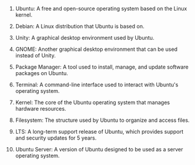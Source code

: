 1. Ubuntu: A free and open-source operating system based on the Linux kernel.

2. Debian: A Linux distribution that Ubuntu is based on.

3. Unity: A graphical desktop environment used by Ubuntu.

4. GNOME: Another graphical desktop environment that can be used instead of Unity.

5. Package Manager: A tool used to install, manage, and update software packages on Ubuntu.

6. Terminal: A command-line interface used to interact with Ubuntu's operating system.

7. Kernel: The core of the Ubuntu operating system that manages hardware resources.

8. Filesystem: The structure used by Ubuntu to organize and access files.

9. LTS: A long-term support release of Ubuntu, which provides support and security updates for 5 years.

10. Ubuntu Server: A version of Ubuntu designed to be used as a server operating system.
